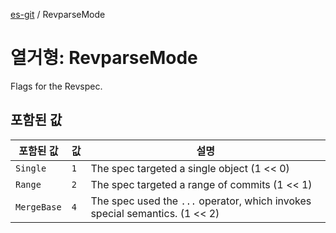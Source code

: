 [es-git](../globals.md) / RevparseMode

# 열거형: RevparseMode

Flags for the Revspec.

## 포함된 값

| 포함된 값 | 값 | 설명 |
| ------ | ------ | ------ |
| <a id="single"></a> `Single` | `1` | The spec targeted a single object (1 << 0) |
| <a id="range"></a> `Range` | `2` | The spec targeted a range of commits (1 << 1) |
| <a id="mergebase"></a> `MergeBase` | `4` | The spec used the `...` operator, which invokes special semantics. (1 << 2) |
